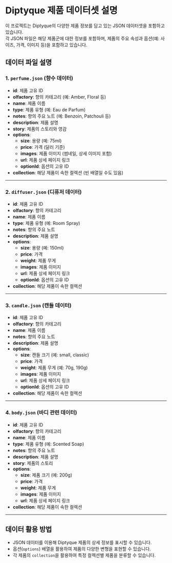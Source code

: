 # Diptyque 제품 데이터셋 설명

이 프로젝트는 Diptyque의 다양한 제품 정보를 담고 있는 JSON 데이터셋을 포함하고 있습니다.  
각 JSON 파일은 해당 제품군에 대한 정보를 포함하며, 제품의 주요 속성과 옵션(예: 사이즈, 가격, 이미지 등)을 포함하고 있습니다.

## 데이터 파일 설명

### 1. `perfume.json` (향수 데이터)

-   **id**: 제품 고유 ID
-   **olfactory**: 향의 카테고리 (예: Amber, Floral 등)
-   **name**: 제품 이름
-   **type**: 제품 유형 (예: Eau de Parfum)
-   **notes**: 향의 주요 노트 (예: Benzoin, Patchouli 등)
-   **description**: 제품 설명
-   **story**: 제품의 스토리와 영감
-   **options**:
    -   **size**: 용량 (예: 75ml)
    -   **price**: 가격 (달러 기준)
    -   **images**: 제품 이미지 (썸네일, 상세 이미지 포함)
    -   **url**: 제품 상세 페이지 링크
    -   **optionId**: 옵션의 고유 ID
-   **collection**: 해당 제품이 속한 컬렉션 (빈 배열일 수도 있음)

---

### 2. `diffuser.json` (디퓨저 데이터)

-   **id**: 제품 고유 ID
-   **olfactory**: 향의 카테고리
-   **name**: 제품 이름
-   **type**: 제품 유형 (예: Room Spray)
-   **notes**: 향의 주요 노트
-   **description**: 제품 설명
-   **options**:
    -   **size**: 용량 (예: 150ml)
    -   **price**: 가격
    -   **weight**: 제품 무게
    -   **images**: 제품 이미지
    -   **url**: 제품 상세 페이지 링크
    -   **optionId**: 옵션의 고유 ID
-   **collection**: 해당 제품이 속한 컬렉션

---

### 3. `candle.json` (캔들 데이터)

-   **id**: 제품 고유 ID
-   **olfactory**: 향의 카테고리
-   **name**: 제품 이름
-   **notes**: 향의 주요 노트
-   **description**: 제품 설명
-   **options**:
    -   **size**: 캔들 크기 (예: small, classic)
    -   **price**: 가격
    -   **weight**: 제품 무게 (예: 70g, 190g)
    -   **images**: 제품 이미지
    -   **url**: 제품 상세 페이지 링크
    -   **optionId**: 옵션의 고유 ID
-   **collection**: 해당 제품이 속한 컬렉션

---

### 4. `body.json` (바디 관련 데이터)

-   **id**: 제품 고유 ID
-   **olfactory**: 향의 카테고리
-   **name**: 제품 이름
-   **type**: 제품 유형 (예: Scented Soap)
-   **notes**: 향의 주요 노트
-   **description**: 제품 설명
-   **story**: 제품의 스토리
-   **options**:
    -   **size**: 제품 크기 (예: 200g)
    -   **price**: 가격
    -   **weight**: 제품 무게
    -   **images**: 제품 이미지
    -   **url**: 제품 상세 페이지 링크
-   **collection**: 해당 제품이 속한 컬렉션

---

## 데이터 활용 방법

-   JSON 데이터를 이용해 Diptyque 제품의 상세 정보를 표시할 수 있습니다.
-   옵션(`options`) 배열을 활용하여 제품의 다양한 변형을 표현할 수 있습니다.
-   각 제품의 `collection`을 활용하여 특정 컬렉션별 제품을 분류할 수 있습니다.
